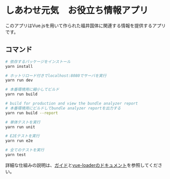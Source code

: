 # しあわせ元気　お役立ち情報アプリ

このアプリはVue.jsを用いて作られた福井国体に関連する情報を提供するアプリです。

## コマンド

``` bash
# 依存するパッケージをインストール
yarn install

# ホットリロード付きでlocalhost:8080でサーバを実行
yarn run dev

# 本番環境用に縮小してビルド
yarn run build

# build for production and view the bundle analyzer report
# 本番環境用にビルドしてbundle analyzer reportを出力する
yarn run build --report

# 単体テストを実行
yarn run unit

# E2Eテストを実行
yarn run e2e

# 全てのテストを実行
yarn test
```

詳細な仕組みの説明は、[ガイド](http://vuejs-templates.github.io/webpack/)と[vue-loaderのドキュメント](http://vuejs.github.io/vue-loader)を参照してください。
